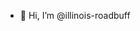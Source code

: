 - 👋 Hi, I’m @illinois-roadbuff


<!---
illinois-roadbuff/illinois-roadbuff is a ✨ special ✨ repository because its `README.md` (this file) appears on your GitHub profile.
You can click the Preview link to take a look at your changes.
--->
